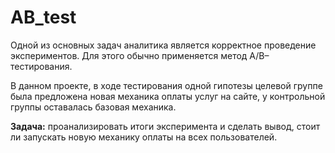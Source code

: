# AB_test
Одной из основных задач аналитика является корректное проведение экспериментов. Для этого обычно применяется метод A/B–тестирования.

В данном проекте, в ходе тестирования одной гипотезы целевой группе была предложена новая механика оплаты услуг на сайте, у контрольной группы оставалась базовая механика.

**Задача:** проанализировать итоги эксперимента и сделать вывод, стоит ли запускать новую механику оплаты на всех пользователей.

